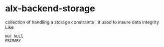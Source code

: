# alx-backend-storage
collection of handling a storage
constraints : it used to insure data integrity Like 
```mysql
NOT NULl
PRIMARY
```